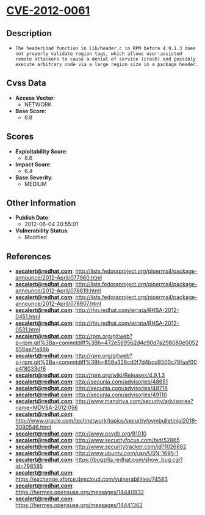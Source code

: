 
# [CVE-2012-0061](https://cve.mitre.org/cgi-bin/cvename.cgi?name=CVE-2012-0061)

## Description

- `The headerLoad function in lib/header.c in RPM before 4.9.1.3 does not properly validate region tags, which allows user-assisted remote attackers to cause a denial of service (crash) and possibly execute arbitrary code via a large region size in a package header.`

## Cvss Data

- **Access Vector**:
  - NETWORK
- **Base Score**:
  - 6.8

## Scores

- **Exploitability Score**:
  - 8.6
- **Impact Score**:
  - 6.4
- **Base Severity**:
  - MEDIUM

## Other Information

- **Publish Date**:
  - 2012-06-04 20:55:01
- **Vulnerability Status**:
  - Modified

## References

- **secalert@redhat.com**: http://lists.fedoraproject.org/pipermail/package-announce/2012-April/077960.html
- **secalert@redhat.com**: http://lists.fedoraproject.org/pipermail/package-announce/2012-April/078819.html
- **secalert@redhat.com**: http://lists.fedoraproject.org/pipermail/package-announce/2012-April/078907.html
- **secalert@redhat.com**: http://rhn.redhat.com/errata/RHSA-2012-0451.html
- **secalert@redhat.com**: http://rhn.redhat.com/errata/RHSA-2012-0531.html
- **secalert@redhat.com**: http://rpm.org/gitweb?p=rpm.git%3Ba=commitdiff%3Bh=472e569562d4c90d7a298080e0052856aa7fa86b
- **secalert@redhat.com**: http://rpm.org/gitweb?p=rpm.git%3Ba=commitdiff%3Bh=858a328cd0f7d4bcd8500c78faaf00e4f8033df6
- **secalert@redhat.com**: http://rpm.org/wiki/Releases/4.9.1.3
- **secalert@redhat.com**: http://secunia.com/advisories/48651
- **secalert@redhat.com**: http://secunia.com/advisories/48716
- **secalert@redhat.com**: http://secunia.com/advisories/49110
- **secalert@redhat.com**: http://www.mandriva.com/security/advisories?name=MDVSA-2012:056
- **secalert@redhat.com**: http://www.oracle.com/technetwork/topics/security/ovmbulletinjul2016-3090546.html
- **secalert@redhat.com**: http://www.osvdb.org/81010
- **secalert@redhat.com**: http://www.securityfocus.com/bid/52865
- **secalert@redhat.com**: http://www.securitytracker.com/id?1026882
- **secalert@redhat.com**: http://www.ubuntu.com/usn/USN-1695-1
- **secalert@redhat.com**: https://bugzilla.redhat.com/show_bug.cgi?id=798585
- **secalert@redhat.com**: https://exchange.xforce.ibmcloud.com/vulnerabilities/74583
- **secalert@redhat.com**: https://hermes.opensuse.org/messages/14440932
- **secalert@redhat.com**: https://hermes.opensuse.org/messages/14441362
